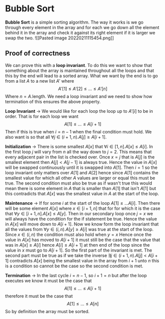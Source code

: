 # Bubble Sort
**Bubble Sort** is a simple sorting algorithm. The way it works is we go through every element in the array and for each we go down all the element behind it in the array and check it against its right element if it is larger we swap the two.
![[Pasted image 20220211115454.png]]

## Proof of correctness
We can prove this with a **loop invariant**. To do this we want to show that something about the array is maintained throughout all the loops and that this by the end will  lead to a sorted array. What we want by the end is to go from a list $A$ to a new list $A'$ where 
$$
A'[1]\le A'[2]\le ...\le A'[n]
$$
Where $n=A.\textrm{length}$. We need a loop invariant and we need to show how termination of this ensures the above property.

**Loop Invariant** -> We would like for each loop the loop up to $A'[i]$ to be in order. That is for each loop we want 
$$
A[1]\le ...\le A[i+1]
$$
Then if this is true when $i=n-1$ when the final condition must hold. We also want is so that all $\forall j\in(i+1,n). A[j]\ge A[i+1]$.

**Initialization** -> There is some smallest $A[x]$ that $\forall i\in[1,n]. A[x]\le A[i]$. In the first loop $j$ will vary from $n$ all the way down to $j=2$. This means that every adjacent pair in the list is checked over. Once $x=j$ that is $A[j]$ is the smallest element then $A[j]<A[j-1]$ is always true. Hence the value in $A[x]$ will be swapped continuously until it is swapped into $A[1]$. Then $i=1$ so the loop invariant only matters over $A[1]$ and $A[2]$ hence since $A[1]$ contains the smallest value for which all other $A$ values are larger or equal this must be true. The second condition must also be true as if wasn't true this would mean there is some element in $A$ that is smaller than $A[1]$ that  isn't $A[1]$ but this contradicts that $A[x]$ was the smallest value in $A$ at the start of the loop.

**Maintenance** -> If for some $i$ at the start of the loop $A[1]\le...A[i]$. Then there will be some element $A[x]$ where $x\in [i+1,n]$ that for for which it is the case that $\forall y\in[i+1,n]. A[x]\le A[y]$. Then in our secondary loop once $j=x$ we will always have the condition for the if statement be true. Hence the value in $A[x]$ will move down to $A[i+1]$. Now we know form the loop invariant that all the values from $\forall y\in(i,n).  A[y]\ge A[i]$ was true at the start of the loop. Since $x\in(i,n)$ the condition must also hold when $y=x$ Hence once the value in $A[x]$ has moved to $A[i+1]$ it must still be the case that the value that was in $A[x]\ge A[i]$ hence $A[i]\le A[i+1]$ at then end of the loop since the value in $x$ must go to $A[i+1]$. So the first part of the invariant is met. The second part must be true as if we take the inverse $\exists j\in(i+1,n). A[j]<A[i+1]$ contradicts $A[x]$ being the smallest value in the array from $i+1$ unto $n$ this is a condition so cannot be the case so the second condition is met.

**Termination** -> In the last cycle $i=n-1$, so $i+1=n$ but after the loop executes we know it must be the case that
$$
A[1]\le...\le A[i+1]
$$
therefore it must be the case that
$$
A[1]\le...\le A[n]
$$
So by definition the array must be sorted.